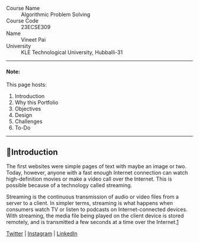 <!-- # Video streaming platform Portfolio -->

<dl>
<dt>Course Name</dt>
<dd>Algorithmic Problem Solving</dd>
<dt>Course Code</dt>
<dd>23ECSE309</dd>
<dt>Name</dt>
<dd>Vineet Pai</dd>
<dt>University</dt>
<dd>KLE Technological University, Hubballi-31</dd>
</dl>

---

#### Note:

This page hosts:

1. Introduction
2. Why this Portfolio
3. Objectives
4. Design
5. Challenges
6. To-Do

---

## 🚀Introduction

The first websites were simple pages of text with maybe an image or two. Today, however, anyone with a fast enough Internet connection can watch high-definition movies or make a video call over the Internet. This is possible because of a technology called streaming.

Streaming is the continuous transmission of audio or video files from a server to a client. In simpler terms, streaming is what happens when consumers watch TV or listen to podcasts on Internet-connected devices. With streaming, the media file being played on the client device is stored remotely, and is transmitted a few seconds at a time over the Internet.[1](https://www.cloudflare.com/learning/video/what-is-streaming/)

<div class="footer-social">
    <a href="https://x.com/PaiVineet" target="_blank">Twitter</a> |
    <a href="https://www.instagram.com/vineet_v_pai/" target="_blank">Instagram</a> |
    <a href="https://www.linkedin.com/in/vineet-pai-197103216/" target="_blank">LinkedIn</a>
</div>
